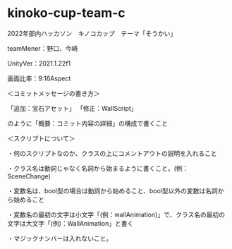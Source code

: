 # kinoko-cup-team-c
2022年部内ハッカソン　キノコカップ　テーマ「そうかい」

teamMener：野口、今崎


UnityVer：2021.1.22f1

画面比率：9:16Aspect

＜コミットメッセージの書き方＞
　
 
「追加：宝石アセット」
「修正：WallScript」

のように「概要：コミット内容の詳細」の構成で書くこと


＜スクリプトについて＞

・何のスクリプトなのか、クラスの上にコメントアウトの説明を入れること

・クラス名は動詞じゃなく名詞から始まるように書くこと。(例：SceneChange)

・変数名は、bool型の場合は動詞から始めること、bool型以外の変数は名詞から始めること

・変数名の最初の文字は小文字「(例：wallAnimation)」で、クラス名の最初の文字は大文字「(例)：WallAnimation」と書く

・マジックナンバーは入れないこと。
